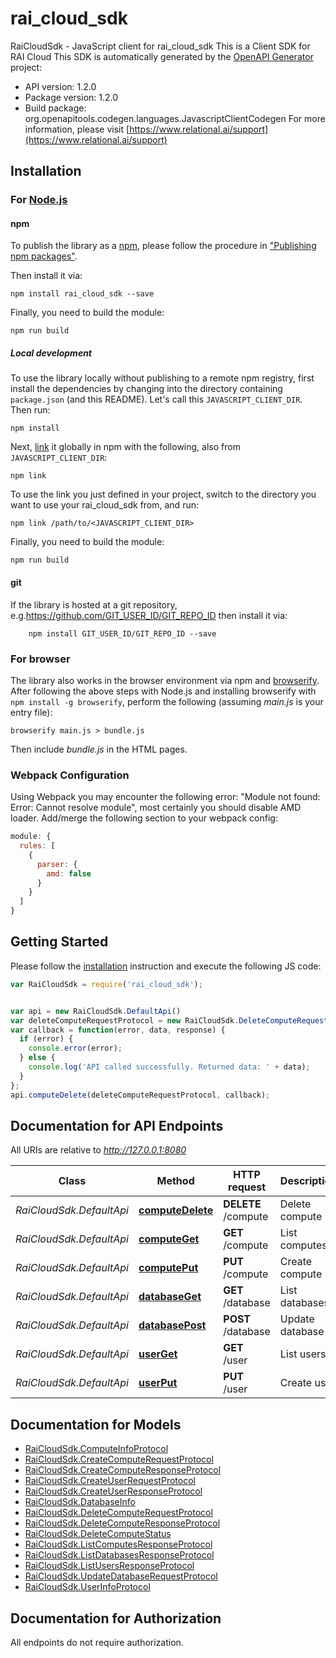 # rai_cloud_sdk

RaiCloudSdk - JavaScript client for rai_cloud_sdk
This is a Client SDK for RAI Cloud
This SDK is automatically generated by the [OpenAPI Generator](https://openapi-generator.tech) project:

- API version: 1.2.0
- Package version: 1.2.0
- Build package: org.openapitools.codegen.languages.JavascriptClientCodegen
For more information, please visit [https://www.relational.ai/support](https://www.relational.ai/support)

## Installation

### For [Node.js](https://nodejs.org/)

#### npm

To publish the library as a [npm](https://www.npmjs.com/), please follow the procedure in ["Publishing npm packages"](https://docs.npmjs.com/getting-started/publishing-npm-packages).

Then install it via:

```shell
npm install rai_cloud_sdk --save
```

Finally, you need to build the module:

```shell
npm run build
```

##### Local development

To use the library locally without publishing to a remote npm registry, first install the dependencies by changing into the directory containing `package.json` (and this README). Let's call this `JAVASCRIPT_CLIENT_DIR`. Then run:

```shell
npm install
```

Next, [link](https://docs.npmjs.com/cli/link) it globally in npm with the following, also from `JAVASCRIPT_CLIENT_DIR`:

```shell
npm link
```

To use the link you just defined in your project, switch to the directory you want to use your rai_cloud_sdk from, and run:

```shell
npm link /path/to/<JAVASCRIPT_CLIENT_DIR>
```

Finally, you need to build the module:

```shell
npm run build
```

#### git

If the library is hosted at a git repository, e.g.https://github.com/GIT_USER_ID/GIT_REPO_ID
then install it via:

```shell
    npm install GIT_USER_ID/GIT_REPO_ID --save
```

### For browser

The library also works in the browser environment via npm and [browserify](http://browserify.org/). After following
the above steps with Node.js and installing browserify with `npm install -g browserify`,
perform the following (assuming *main.js* is your entry file):

```shell
browserify main.js > bundle.js
```

Then include *bundle.js* in the HTML pages.

### Webpack Configuration

Using Webpack you may encounter the following error: "Module not found: Error:
Cannot resolve module", most certainly you should disable AMD loader. Add/merge
the following section to your webpack config:

```javascript
module: {
  rules: [
    {
      parser: {
        amd: false
      }
    }
  ]
}
```

## Getting Started

Please follow the [installation](#installation) instruction and execute the following JS code:

```javascript
var RaiCloudSdk = require('rai_cloud_sdk');


var api = new RaiCloudSdk.DefaultApi()
var deleteComputeRequestProtocol = new RaiCloudSdk.DeleteComputeRequestProtocol(); // {DeleteComputeRequestProtocol} Compute to be deleted
var callback = function(error, data, response) {
  if (error) {
    console.error(error);
  } else {
    console.log('API called successfully. Returned data: ' + data);
  }
};
api.computeDelete(deleteComputeRequestProtocol, callback);

```

## Documentation for API Endpoints

All URIs are relative to *http://127.0.0.1:8080*

Class | Method | HTTP request | Description
------------ | ------------- | ------------- | -------------
*RaiCloudSdk.DefaultApi* | [**computeDelete**](docs/DefaultApi.md#computeDelete) | **DELETE** /compute | Delete compute
*RaiCloudSdk.DefaultApi* | [**computeGet**](docs/DefaultApi.md#computeGet) | **GET** /compute | List computes
*RaiCloudSdk.DefaultApi* | [**computePut**](docs/DefaultApi.md#computePut) | **PUT** /compute | Create compute
*RaiCloudSdk.DefaultApi* | [**databaseGet**](docs/DefaultApi.md#databaseGet) | **GET** /database | List databases
*RaiCloudSdk.DefaultApi* | [**databasePost**](docs/DefaultApi.md#databasePost) | **POST** /database | Update database
*RaiCloudSdk.DefaultApi* | [**userGet**](docs/DefaultApi.md#userGet) | **GET** /user | List users
*RaiCloudSdk.DefaultApi* | [**userPut**](docs/DefaultApi.md#userPut) | **PUT** /user | Create user


## Documentation for Models

 - [RaiCloudSdk.ComputeInfoProtocol](docs/ComputeInfoProtocol.md)
 - [RaiCloudSdk.CreateComputeRequestProtocol](docs/CreateComputeRequestProtocol.md)
 - [RaiCloudSdk.CreateComputeResponseProtocol](docs/CreateComputeResponseProtocol.md)
 - [RaiCloudSdk.CreateUserRequestProtocol](docs/CreateUserRequestProtocol.md)
 - [RaiCloudSdk.CreateUserResponseProtocol](docs/CreateUserResponseProtocol.md)
 - [RaiCloudSdk.DatabaseInfo](docs/DatabaseInfo.md)
 - [RaiCloudSdk.DeleteComputeRequestProtocol](docs/DeleteComputeRequestProtocol.md)
 - [RaiCloudSdk.DeleteComputeResponseProtocol](docs/DeleteComputeResponseProtocol.md)
 - [RaiCloudSdk.DeleteComputeStatus](docs/DeleteComputeStatus.md)
 - [RaiCloudSdk.ListComputesResponseProtocol](docs/ListComputesResponseProtocol.md)
 - [RaiCloudSdk.ListDatabasesResponseProtocol](docs/ListDatabasesResponseProtocol.md)
 - [RaiCloudSdk.ListUsersResponseProtocol](docs/ListUsersResponseProtocol.md)
 - [RaiCloudSdk.UpdateDatabaseRequestProtocol](docs/UpdateDatabaseRequestProtocol.md)
 - [RaiCloudSdk.UserInfoProtocol](docs/UserInfoProtocol.md)


## Documentation for Authorization

All endpoints do not require authorization.
